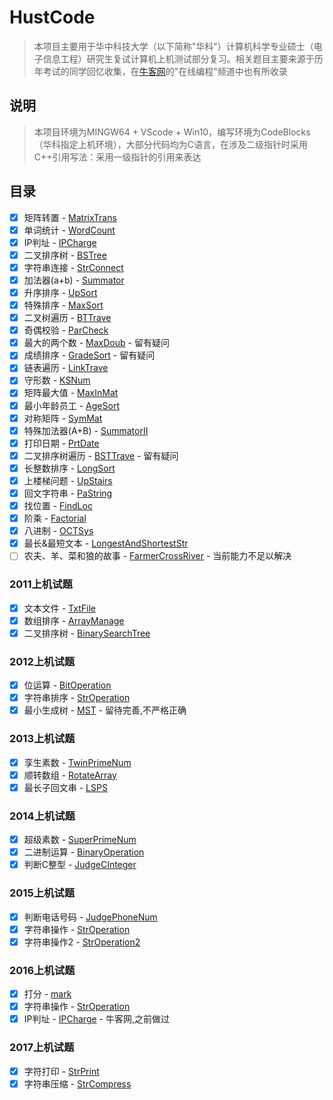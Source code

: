 # HustCode

>本项目主要用于华中科技大学（以下简称"华科"）计算机科学专业硕士（电子信息工程）研究生复试计算机上机测试部分复习。相关题目主要来源于历年考试的同学回忆收集，在[牛客网](https://www.nowcoder.com)的"在线编程"频道中也有所收录

## 说明

> 本项目环境为MINGW64 + VScode + Win10，编写环境为CodeBlocks（华科指定上机环境），大部分代码均为C语言，在涉及二级指针时采用C++引用写法：采用一级指针的引用来表达

## 目录

- [x] 矩阵转置 - [MatrixTrans](code/MatrixTrans.c)
- [x] 单词统计 - [WordCount](code/WordCount.c)
- [x] IP判址 - [IPCharge](code/IPCharge.c)
- [x] 二叉排序树 - [BSTree](code/BSTree.cpp)
- [x] 字符串连接 - [StrConnect](code/StrConnect.c)
- [x] 加法器(a+b) - [Summator](code/Summator.c)
- [x] 升序排序 - [UpSort](code/UpSort.c)
- [x] 特殊排序 - [MaxSort](code/MaxSort.c)
- [x] 二叉树遍历 - [BTTrave](code/BTTrave.cpp)
- [x] 奇偶校验 - [ParCheck](code/ParCheck.cpp)
- [x] 最大的两个数 - [MaxDoub](code/MaxDoub.c) - 留有疑问
- [x] 成绩排序 - [GradeSort](code/GradeSort.c) - 留有疑问
- [x] 链表遍历 - [LinkTrave](code/LinkTrave.cpp)
- [x] 守形数 - [KSNum](code/KSNum.c)
- [x] 矩阵最大值 - [MaxInMat](code/MaxInMat.c)
- [x] 最小年龄员工 - [AgeSort](code/AgeSort.c)
- [x] 对称矩阵 - [SymMat](code/SymMat.c)
- [x] 特殊加法器(A+B) - [SummatorII](code/SummatorII.c)
- [x] 打印日期 - [PrtDate](code/PrtDate.c)
- [x] 二叉排序树遍历 - [BSTTrave](code/BSTTrave.cpp) - 留有疑问
- [x] 长整数排序 - [LongSort](code/LongSort.c)
- [x] 上楼梯问题 - [UpStairs](code/UpStairs.c)
- [x] 回文字符串 - [PaString](code/PaString.c)
- [x] 找位置 - [FindLoc](code/FindLoc.c)
- [x] 阶乘 - [Factorial](code/Factorial.c)
- [x] 八进制 - [OCTSys](code/OCTSys.c)
- [x] 最长&最短文本 - [LongestAndShortestStr](code/LongestAndShortestStr.cpp)
- [ ] 农夫、羊、菜和狼的故事 - [FarmerCrossRiver](code/FarmerCrossRiver.c) - 当前能力不足以解决

### 2011上机试题

- [x] 文本文件 - [TxtFile](code/2011/TxtFile.c)
- [x] 数组排序 - [ArrayManage](code/2011/ArrayManage.c)
- [x] 二叉排序树 - [BinarySearchTree](code/2011/BinarySearchTree.cpp)

### 2012上机试题

- [x] 位运算 - [BitOperation](code/2012/BitOperation.c)
- [x] 字符串排序 - [StrOperation](code/2012/StrOperation.c)
- [x] 最小生成树 - [MST](code/2012/MST.c) - 留待完善,不严格正确

### 2013上机试题

- [x] 孪生素数 - [TwinPrimeNum](code/2013/TwinPrimeNum.c)
- [x] 顺转数组 - [RotateArray](code/2013/RotateArray.c)
- [x] 最长子回文串 - [LSPS](code/2013/LSPS.c)

### 2014上机试题

- [x] 超级素数 - [SuperPrimeNum](code/2014/SuperPrimeNum.c)
- [x] 二进制运算 - [BinaryOperation](code/2014/BinaryOperation.c)
- [x] 判断C整型 - [JudgeCInteger](code/2014/JudgeCInteger.c)

### 2015上机试题

- [x] 判断电话号码 - [JudgePhoneNum](code/2015/JudgePhoneNum.c)
- [x] 字符串操作 - [StrOperation](code/2015/StrOperation.c)
- [x] 字符串操作2 - [StrOperation2](code/2015/StrOperation2.c)

### 2016上机试题

- [x] 打分 - [mark](code/2016/mark.c)
- [x] 字符串操作 - [StrOperation](code/2016/StrOperation.c)
- [x] IP判址 - [IPCharge](code/IPCharge.c) - 牛客网,之前做过

### 2017上机试题

- [x] 字符打印 - [StrPrint](code/2017/StrPrint.c)
- [x] 字符串压缩 - [StrCompress](code/2017/StrCompress.c)
